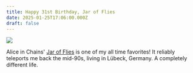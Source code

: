 ```yaml
---
title: Happy 31st Birthday, Jar of Flies
date: 2025-01-25T17:06:00.000Z
draft: false
---
```

![](/img/alice-in-chains-jar-of-flies-1.jpg)

Alice in Chains' [Jar of Flies](https://en.wikipedia.org/wiki/Jar_of_Flies) is one of my all time favorites! It reliably teleports me back the mid-90s, living in Lübeck, Germany. A completely different life.

